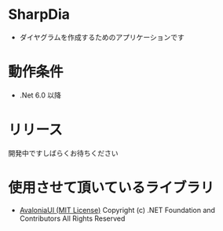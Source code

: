 # SharpDia
- ダイヤグラムを作成するためのアプリケーションです

# 動作条件
- .Net 6.0 以降

# リリース
開発中ですしばらくお待ちください

# 使用させて頂いているライブラリ
- [AvaloniaUI (MIT License)](https://github.com/AvaloniaUI/Avalonia) Copyright (c) .NET Foundation and Contributors All Rights Reserved
